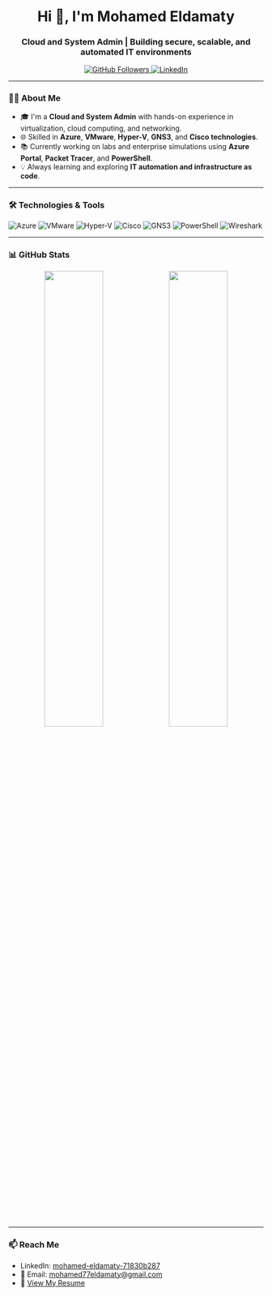 
<h1 align="center">Hi 👋, I'm Mohamed Eldamaty</h1>
<h3 align="center">Cloud and System Admin | Building secure, scalable, and automated IT environments</h3>

<p align="center">
  <a href="https://github.com/mohamed-eldamaty">
    <img src="https://img.shields.io/github/followers/mohamed-eldamaty?label=Followers&style=social" alt="GitHub Followers"/>
  </a>
  <a href="https://www.linkedin.com/in/mohamed-eldamaty-71830b287/">
    <img src="https://img.shields.io/badge/-Mohamed%20Eldamaty-blue?style=flat-square&logo=Linkedin&logoColor=white" alt="LinkedIn"/>
  </a>
</p>

---

### 👨‍💻 About Me

- 🎓 I'm a **Cloud and System Admin** with hands-on experience in virtualization, cloud computing, and networking.
- 🌐 Skilled in **Azure**, **VMware**, **Hyper-V**, **GNS3**, and **Cisco technologies**.
- 📚 Currently working on labs and enterprise simulations using **Azure Portal**, **Packet Tracer**, and **PowerShell**.
- 💡 Always learning and exploring **IT automation and infrastructure as code**.

---

### 🛠 Technologies & Tools

![Azure](https://img.shields.io/badge/Azure-0078D4?style=flat&logo=Microsoft-Azure&logoColor=white)
![VMware](https://img.shields.io/badge/VMware-607078?style=flat&logo=VMware&logoColor=white)
![Hyper-V](https://img.shields.io/badge/Hyper--V-0078D4?style=flat&logo=windows&logoColor=white)
![Cisco](https://img.shields.io/badge/Cisco-1BA0D7?style=flat&logo=cisco&logoColor=white)
![GNS3](https://img.shields.io/badge/GNS3-2F65A7?style=flat&logo=gns3&logoColor=white)
![PowerShell](https://img.shields.io/badge/PowerShell-5391FE?style=flat&logo=powershell&logoColor=white)
![Wireshark](https://img.shields.io/badge/Wireshark-1679A7?style=flat&logo=wireshark&logoColor=white)

---

### 📊 GitHub Stats

<p align="center">
  <img src="https://github-readme-stats.vercel.app/api?username=mohamed-eldamaty&show_icons=true&theme=react" width="48%"/>
  <img src="https://github-readme-stats.vercel.app/api/top-langs/?username=mohamed-eldamaty&layout=compact&theme=react" width="48%"/>
</p>

---

### 📫 Reach Me

- LinkedIn: [mohamed-eldamaty-71830b287](https://www.linkedin.com/in/mohamed-eldamaty-71830b287/)
- 📧 Email: [mohamed77eldamaty@gmail.com](mailto:mohamed77eldamaty@gmail.com)
- 📄 [View My Resume](https://github.com/mohamed-eldamaty/mohamed-eldamaty/blob/main/Mohamed_Eldamaty_CV.pdf)
